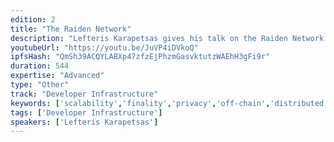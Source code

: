 ```yaml
---
edition: 2
title: "The Raiden Network"
description: "Lefteris Karapetsas gives his talk on the Raiden Network."
youtubeUrl: "https://youtu.be/JuVP4iDVkoQ"
ipfsHash: "QmSh39ACQYLABXp47zfzEjPhzmGasvktutzWAEhH3gFi9r"
duration: 544
expertise: "Advanced"
type: "Other"
track: "Developer Infrastructure"
keywords: ['scalability','finality','privacy','off-chain','distributed','asset','transfer','erc20','micropayments','channels','dex','hashlock']
tags: ['Developer Infrastructure']
speakers: ['Lefteris Karapetsas']
---
```

